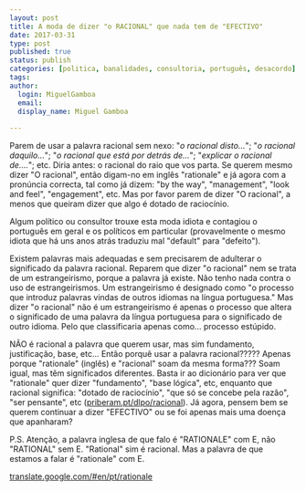 ```yaml
---
layout: post
title: A moda de dizer "o RACIONAL" que nada tem de "EFECTIVO"
date: 2017-03-31
type: post
published: true
status: publish
categories: [politica, banalidades, consultoria, português, desacordo]
tags:
author:
  login: MiguelGamboa
  email: 
  display_name: Miguel Gamboa
  
---
```


Parem de usar a palavra racional sem nexo: "_o racional disto..._"; "_o racional
daquilo..._";  "_o racional que está por detrás de..._"; "_explicar o racional
de...._"; etc. Diria antes: o racional do raio que vos parta. Se querem mesmo dizer
"O racional", então digam-no em inglês "rationale" e já agora com a pronúncia
correcta, tal como já dizem: "by the way", "management", "look and feel",
"engagement", etc. Mas por favor parem de dizer "O racional", a menos que queiram
dizer que algo é dotado de raciocínio.

Algum político ou consultor trouxe esta moda idiota e contagiou o português em
geral e os políticos em particular (provavelmente o mesmo idiota que há uns anos
atrás traduziu mal "default" para "defeito"). 

Existem palavras mais adequadas e sem precisarem de adulterar o significado da
palavra racional. Reparem que dizer "o racional" nem se trata de um estrangeirismo,
porque a palavra já existe. Não tenho nada contra o uso de estrangeirismos.
Um estrangeirismo é designado como "o processo que introduz palavras vindas de
outros idiomas na língua portuguesa." Mas dizer "o racional" não é um estrangeirismo
é apenas o processo que altera o significado de uma palavra da língua portuguesa
para o significado de outro idioma. Pelo que classificaria apenas como...
processo estúpido.

NÃO é racional a palavra que querem usar, mas sim fundamento, justificação, base,
etc... Então porquê usar a palavra racional????? Apenas porque "rationale" (inglês)
e "racional" soam da mesma forma??? Soam igual, mas têm significados diferentes.
Basta ir ao dicionário para ver que "rationale" quer dizer "fundamento", "base
lógica", etc, enquanto que racional significa: "dotado de raciocínio", "que só se
concebe pela razão", "ser pensante", etc
([priberam.pt/dlpo/racional](https://priberam.pt/dlpo/racional)).
Já agora, pensem bem se querem continuar a dizer "EFECTIVO" ou se foi apenas mais
uma doença que apanharam?

P.S. Atenção, a palavra inglesa de que falo é "RATIONALE" com E, não "RATIONAL"
sem E. "Rational" sim é racional. Mas a palavra de que estamos a falar é
"rationale" com E.

[translate.google.com/#en/pt/rationale](https://translate.google.com/#en/pt/rationale)
